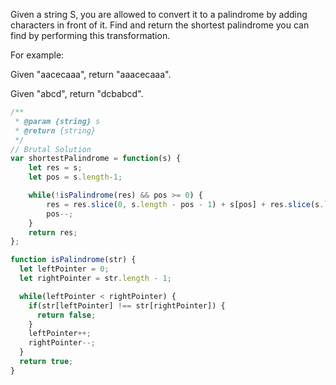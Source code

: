 Given a string S, you are allowed to convert it to a palindrome by adding characters in front of it. Find and return the shortest palindrome you can find by performing this transformation.

For example:

Given "aacecaaa", return "aaacecaaa".

Given "abcd", return "dcbabcd".

```js
/**
 * @param {string} s
 * @return {string}
 */
// Brutal Solution
var shortestPalindrome = function(s) {
    let res = s;
    let pos = s.length-1;

    while(!isPalindrome(res) && pos >= 0) {
        res = res.slice(0, s.length - pos - 1) + s[pos] + res.slice(s.length - pos - 1);
        pos--;
    }
    return res;
};

function isPalindrome(str) {
  let leftPointer = 0;
  let rightPointer = str.length - 1;

  while(leftPointer < rightPointer) {
    if(str[leftPointer] !== str[rightPointer]) {
      return false;
    }
    leftPointer++;
    rightPointer--;
  }
  return true;
}
```
